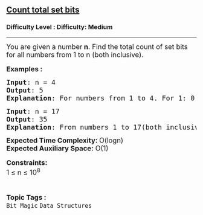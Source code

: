 <h2><a href="https://www.geeksforgeeks.org/problems/count-total-set-bits-1587115620/1?page=1&category=Bit%20Magic&sortBy=submissions">Count total set bits</a></h2><h3>Difficulty Level : Difficulty: Medium</h3><hr><div class="problems_problem_content__Xm_eO"><p><span style="font-size: 18px;">You are given a number<strong> n</strong>. Find the total count of set bits for all numbers from 1 to n (both inclusive).</span><br><br><span style="font-size: 18px;"><strong>Examples :<br></strong></span></p>
<pre><span style="font-size: 18px;"><strong>Input</strong>: n = 4
<strong>Output</strong>: 5
<strong>Explanation</strong>: For numbers from 1 to 4. For 1: 0 0 1 = 1 set bits For 2: 0 1 0 = 1 set bits For 3: 0 1 1 = 2 set bits For 4: 1 0 0 = 1 set bits Therefore, the total set bits is 5.</span>
</pre>
<pre><span style="font-size: 18px;"><strong>Input</strong>: n = 17
<strong>Output</strong>: 35
<strong>Explanation</strong>: From numbers 1 to 17(both inclusive), the total number of set bits is 35.</span></pre>
<p><span style="font-size: 18px;"><strong>Expected Time Complexity: </strong>O(logn)<br><strong>Expected Auxiliary Space:</strong> O(1)</span><br><br><strong><span style="font-size: 18px;">Constraints:</span></strong><br><span style="font-size: 18px;">1 ≤ n ≤ 10<sup>8</sup></span></p></div><br><p><span style=font-size:18px><strong>Topic Tags : </strong><br><code>Bit Magic</code>&nbsp;<code>Data Structures</code>&nbsp;